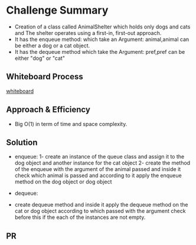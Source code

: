 
# Challenge Summary

- Creation of a class called AnimalShelter which holds only dogs and cats and The shelter operates using a first-in, first-out approach.
- It has the enqueue method: which take an Argument: animal,animal can be either a dog or a cat object.
- It has the dequeue method which take the Argument: pref,pref can be either "dog" or "cat"

## Whiteboard Process

[whiteboard](https://miro.com/welcomeonboard/SnlUUmFHUlA3UTFJVkwxWGVuRG1tWExYUEJGbWRrY2xGNkVJbW8zVXdGanN2ZFdCNmJYRmR5eHlBNFh0Z1o5N3wzMDc0NDU3MzYxNzU4NzExMTcx)

## Approach & Efficiency

- Big O(1) in term of time and space complexity.

## Solution

- enqueue:
1- create an instance of the queue class and assign it to the dog object and another instance for the cat object
2- create the method of the enqueue with the argument of the animal passed and inside it check which animal is passed and according to it apply the enqueue method on the dog object or dog object

- dequeue:
- create dequeue method and inside it apply the dequeue method on the cat or dog object according to which passed with the argument check before this if the each of the instances are not empty.

## PR
